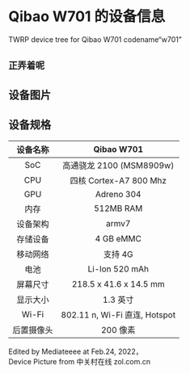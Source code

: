 
Qibao W701 的设备信息
==============

TWRP device tree for Qibao W701 codename“w701”

## `正弄着呢`

## 设备图片

## 设备规格

| 设备名称      | Qibao W701                                      |
| :----------: | :---------------------------------------------: |
| SoC          | 高通骁龙 2100 (MSM8909w)                         |
| CPU          | 四核 Cortex-A7 800 Mhz                           |
| GPU          | Adreno 304                                      |
| 内存          | 512MB RAM                                       |
| 设备架构      | armv7                                            |
| 存储设备      | 4 GB eMMC                                        |
| 移动网络      | 支持 4G                                          |
| 电池          | Li-lon 520 mAh                                  |
| 屏幕尺寸      | 218.5 x 41.6 x 14.5 mm                           |
| 显示大小      | 1.3 英寸                                          |
| Wi-Fi        | 802.11 n, Wi-Fi 直连, Hotspot                     |
| 后置摄像头    | 200 像素                                           |

Edited by Mediateeee at Feb.24, 2022， <br>
Device Picture from 中关村在线 zol.com.cn